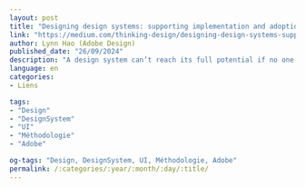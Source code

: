 ```yaml
---
layout: post
title: "Designing design systems: supporting implementation and adoption"
link: "https://medium.com/thinking-design/designing-design-systems-supporting-implementation-and-adoption-aaa0c4919ab3"
author: Lynn Hao (Adobe Design)
published_date: "26/09/2024"
description: "A design system can’t reach its full potential if no one’s using it as intended. Beautifully designed components need to be paired with thoughtfully written guidance and ongoing support as the system evolves."
language: en
categories:
- Liens

tags:
- "Design"
- "DesignSystem"
- "UI"
- "Méthodologie"
- "Adobe"

og-tags: "Design, DesignSystem, UI, Méthodologie, Adobe"
permalink: /:categories/:year/:month/:day/:title/
---
```

